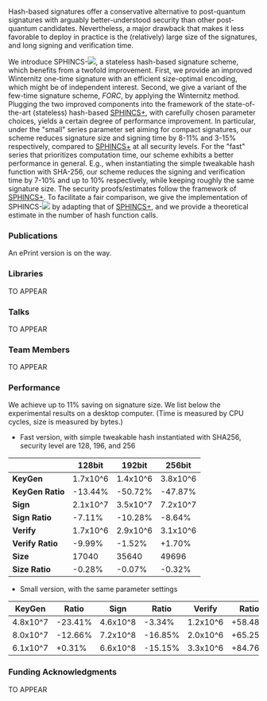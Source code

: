 Hash-based signatures offer a conservative alternative to post-quantum signatures with arguably better-understood security than other post-quantum candidates. Nevertheless, a major drawback that makes it less favorable to deploy in practice is the (relatively) large size of the signatures, and long signing and verification time.

We introduce SPHINCS-<img src="https://render.githubusercontent.com/render/math?math=\alpha">, a stateless hash-based signature scheme, which benefits from a twofold improvement. First, we provide an improved Winternitz one-time signature with an efficient size-optimal encoding, which might be of independent interest. Second, we give a variant of the few-time signature scheme, _FORC_, by applying the  Winternitz method. Plugging the two improved components into the framework of the state-of-the-art (stateless) hash-based [SPHINCS+](https://sphincs.org/index.html), with carefully chosen parameter choices, yields a certain degree of performance improvement. In particular, under the "small" series parameter set aiming for compact signatures, our scheme reduces signature size and signing time by 8-11% and 3-15% respectively, compared to [SPHINCS+](https://sphincs.org/index.html) at all security levels. For the "fast" series that prioritizes computation time, our scheme exhibits a better performance in general. E.g., when instantiating the simple tweakable hash function with SHA-256, our scheme reduces the signing and verification time by 7-10% and up to 10% respectively, while keeping roughly the same signature size. The security proofs/estimates follow the framework of [SPHINCS+](https://sphincs.org/index.html). To facilitate a fair comparison, we give the implementation of SPHINCS-<img src="https://render.githubusercontent.com/render/math?math=\alpha"> by adapting that of [SPHINCS+](https://sphincs.org/index.html), and we provide a theoretical estimate in the number of hash function calls. 

### Publications

An ePrint version is on the way.

### Libraries

TO APPEAR

### Talks

TO APPEAR

### Team Members

TO APPEAR

### Performance

We achieve up to 11% saving on signature size. We list below the experimental results on a desktop computer. (Time is measured by CPU cycles, size is measured by bytes.)

- Fast version, with simple tweakable hash instantiated with SHA256, security level are 128, 196, and 256

|  | 128bit| 192bit |  256bit| 
|- |- | - | - | 
|  **KeyGen** | 1.7x10^6 | 1.4x10^6 | 3.8x10^6 |
|  **KeyGen Ratio**  | -13.44%  | -50.72%  | -47.87% |
|  **Sign** | 2.1x10^7  |   3.5x10^7 |  7.2x10^7 |
|  **Sign Ratio** | -7.11% | -10.28% | -8.64% |
|  **Verify** | 1.7x10^6 | 2.9x10^6 | 3.1x10^6  |
|  **Verify Ratio** |  -9.99%  |   -1.52% |  +1.70% |
|  **Size** | 17040  | 35640 |  49696 |
|  **Size Ratio**   | -0.28% | -0.07%  |  -0.32% |

- Small version, with the same parameter settings

| **KeyGen**           | **Ratio**      | **Sign**             | **Ratio**      | **Verify**           | **Ratio**      | **Size**    | **Ratio**      |
| -------------------- | -------------- | -------------------- | -------------- | -------------------- | -------------- | ----------- | -------------- |
|  4.8x10^7  |  -23.41%  |  4.6x10^8  |  -3.34%   |  1.2x10^6  |  +58.48%  |  6960   |  -11.41%  |
|  8.0x10^7  |  -12.66%  |  7.2x10^8  |  -16.85%  |  2.0x10^6  |  +65.25%  |  14784  |  -8.88%   |
|  6.1x10^7  |  +0.31%   |  6.6x10^8  |  -15.15%  |  3.3x10^6  |  +84.76%  |  27104  |  -9.02%   |


### Funding Acknowledgments

TO APPEAR
